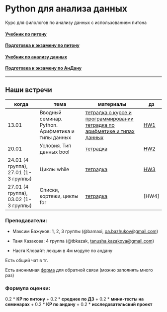 # Python для анализа данных

Курс для филологов по анализу данных с использованием питона

#### [Учебник по питону](https://edu.hse.ru/course/view.php?id=133389)
#### [Подготовка к экзамену по питону](https://edu.hse.ru/course/view.php?id=134286)

#### [Учебник по анализу данных](https://edu.hse.ru/course/view.php?id=136231)
#### [Подготовка к экзамену по АнДану](https://edu.hse.ru/course/view.php?id=133864)
------------
## Наши встречи

|когда|тема|материалы|дз|
|---|---|---|---|
|13.01|Вводный семинар. Python. Арифметика и типы данных| [тетрадка о курсе и программировании](01-intro/230113_python_intro_about.ipynb) <br/> [тетрадка по арифметике и типах данных](01-intro/230113_python_intro_arithmetic.ipynb) |[HW1](https://github.com/tbkazakova/DataAnalysis_2023/blob/main/HW1.md)|
|20.01|Условия. Тип данных bool|[тетрадка](https://github.com/tbkazakova/DataAnalysis_2023/blob/main/230120_ifelsebool.ipynb)|[HW2](https://github.com/tbkazakova/DataAnalysis_2023/blob/main/HW2.md)|
|24.01 (4 группа), 27.01 (1-3 группы)|Циклы while|[тетрадка](https://github.com/tbkazakova/DataAnalysis_2023/blob/main/230124_while.ipynb)|[HW3](https://github.com/tbkazakova/DataAnalysis_2023/blob/main/HW3.md)|
|27.01 (4 группа), 03.02 (1-3 группы)|Списки, кортежи, циклы for|[тетрадка]()|[HW4]|

### Преподаватели:

- Максим Бажуков: 1, 2, 3 группы (@bamaxi, oa.bazhukov@gmail.com)

- Таня Казакова: 4 группа (@tbkazak, tanusha.kazakova@gmail.com)

- Настя Кловайт: лекции в 4м модуле по андану

Есть общий чат в тг.

Есть анонимная [форма](https://forms.gle/LiRDFuJ2k6pUAcAJA) для обратной связи (можно заполнять много раз)

### Формула оценки:
0.2 * **КР по питону** + 0.2 * **среднее по ДЗ** + 0.2 * **мини-тесты на семинарах** + 0.2 * **КР по андану** + 0.2 * **исследовательский проект**
